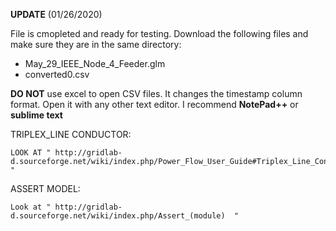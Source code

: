 **UPDATE**
(01/26/2020)

File is cmopleted and ready for testing. Download the following files and make sure they are in the same directory:

- May_29_IEEE_Node_4_Feeder.glm
- converted0.csv

**DO NOT** use excel to open CSV files. It changes the timestamp column format. Open it with any other text editor. I recommend **NotePad++** or **sublime text**

TRIPLEX_LINE CONDUCTOR:
	
	LOOK AT " http://gridlab-d.sourceforge.net/wiki/index.php/Power_Flow_User_Guide#Triplex_Line_Configuration_Parameters  "



ASSERT MODEL:
		
	Look at " http://gridlab-d.sourceforge.net/wiki/index.php/Assert_(module)  "

